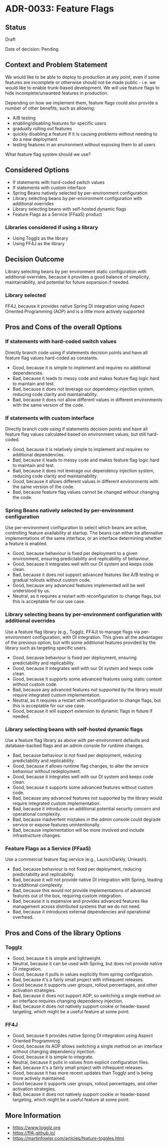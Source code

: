 # ADR-0033: Feature Flags

## Status

Draft

Date of decision: Pending

## Context and Problem Statement
We would like to be able to deploy to production at any point, even if some features are incomplete or otherwise
should not be made public - i.e. we would like to enable trunk-based development.
We will use feature flags to hide incomplete/unwanted features in production.

Depending on how we implement them, feature flags could also provide a number of other benefits, such as allowing:
 * A/B testing
 * enabling/disabling features for specific users
 * gradually rolling out features
 * quickly disabling a feature if it is causing problems without needing to do a new deployment
 * testing features in an environment without exposing them to all users

What feature flag system should we use?

## Considered Options
* If statements with hard-coded switch values
* If statements with custom interface
* Spring Beans natively selected by per-environment configuration
* Library selecting beans by per-environment configuration with additional overrides
* Library selecting beans with self-hosted dynamic flags
* Feature Flags as a Service (FFaaS) product

### Libraries considered if using a library
* Using Togglz as the library
* Using FF4J as the library

## Decision Outcome
Library selecting beans by per environment static configuration with additional overrides, because it provides a good balance of simplicity,
maintainability, and potential for future expansion if needed.

### Library selected
FF4J, because it provides native Spring DI integration using Aspect Oriented Programming (AOP) and is a little more actively supported

## Pros and Cons of the overall Options

### If statements with hard-coded switch values

Directly branch code using if statements decision points and have all feature flag values hard-coded as constants.

* Good, because it is simple to implement and requires no additional dependencies.
* Bad, because it leads to messy code and makes feature flag logic hard to maintain and test.
* Bad, because it does not leverage our dependency injection system, reducing code clarity and maintainability.
* Bad, because it does not allow different values in different environments with the same version of the code.

### If statements with custom interface

Directly branch code using if statements decision points and have all feature flag values calculated based
on environment values, but still hard-coded.

* Good, because it is relatively simple to implement and requires no additional dependencies.
* Bad, because it leads to messy code and makes feature flag logic hard to maintain and test.
* Bad, because it does not leverage our dependency injection system, reducing code clarity and maintainability.
* Good, because it allows different values in different environments with the same version of the code.
* Bad, because feature flag values cannot be changed without changing the code.

### Spring Beans natively selected by per-environment configuration

Use per-environment configuration to select which beans are active, controlling feature availability at startup. The beans can either be
alternative implementations of the same interface, or an interface determining whether a feature is enabled.

* Good, because behaviour is fixed per deployment to a given environment, ensuring predictability and replicability of behaviour.
* Good, because it integrates well with our DI system and keeps code clean.
* Bad, because it does not support advanced features like A/B testing or gradual rollouts without custom code.
* Good, because any advanced features implemented will be well understood by us.
* Neutral, as it requires a restart with reconfiguration to change flags, but this is acceptable for our use case.

### Library selecting beans by per-environment configuration with additional overrides

Use a feature flag library (e.g., Togglz, FF4J) to manage flags via per-environment configuration, with DI integration. This gives all the
advantages of the previous option, but with some additional features provided by the library such as targeting specific users.

* Good, because behaviour is fixed per deployment, ensuring predictability and replicability.
* Good, because it integrates well with our DI system and keeps code clean.
* Good, because it supports some advanced features using static context without custom code.
* Bad, because any advanced features not supported by the library would require integrated custom implementation.
* Neutral, as it requires a restart with reconfiguration to change flags, but this is acceptable for our use case.
* Good, because it will support extension to dynamic flags in future if needed.

### Library selecting beans with self-hosted dynamic flags

Use a feature flag library as above with per-environment defaults and database-backed flags and an admin console for runtime changes.

* Bad, because behaviour is not fixed per deployment, reducing predictability and replicability.
* Good, because it allows runtime flag changes, to alter the service behaviour without redeployment.
* Good, because it integrates well with our DI system and keeps code clean.
* Good, because it supports some advanced features without custom code.
* Bad, because any advanced features not supported by the library would require integrated custom implementation.
* Bad, because it introduces an additional potential security concern and operational complexity.
* Bad, because inadvertent mistakes in the admin console could degrade service or expose features unintentionally.
* Bad, because implementation will be more involved and include infrastructure changes.

### Feature Flags as a Service (FFaaS)

Use a commercial feature flag service (e.g., LaunchDarkly, Unleash).

* Bad, because behaviour is not fixed per deployment, reducing predictability and replicability.
* Bad, because it will not provide native DI integration with Spring, leading to additional complexity.
* Bad, because this would not provide implementations of advanced features out of the box, requiring custom integration.
* Bad, because it is expensive and provides advanced features like management across distributed systems that we do not need.
* Bad, because it introduces external dependencies and operational overhead.

## Pros and Cons of the library Options

### Togglz
* Good, because it is simple and lightweight.
* Neutral, because it can be used with Spring, but does not provide native DI integration.
* Good, because it pulls in values explicitly from spring configuration.
* Bad, because it's a fairly small project with infrequent releases.
* Good because it supports user groups, rollout percentages, and other activation strategies.
* Bad, because it does not support AOP, so switching a single method on an interface requires changing dependency injection.
* Bad, because it does not natively support cookie or header-based targeting, which might be a useful feature at some point.

### FF4J
* Good, because it provides native Spring DI integration using Aspect Oriented Programming.
* Good, because its AOP allows switching a single method on an interface without changing dependency injection.
* Good, because it is simple to integrate.
* Neutral, because it pulls in values from explicit configuration files.
* Bad, because it's a fairly small project with infrequent releases.
* Good, because it has more recent updates than Togglz and is being more actively maintained.
* Good because it supports user groups, rollout percentages, and other activation strategies.
* Bad, because it does not natively support cookie or header-based targeting, which might be a useful feature at some point.

## More Information

* https://www.togglz.org
* https://ff4j.github.io/
* https://martinfowler.com/articles/feature-toggles.html

